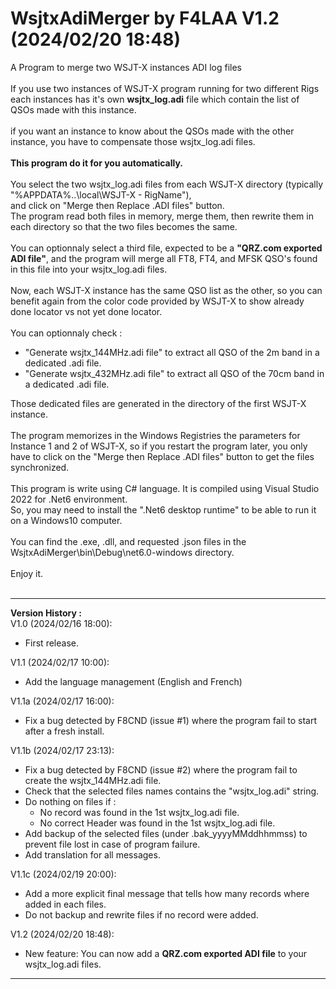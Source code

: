 # WsjtxAdiMerger by F4LAA V1.2 (2024/02/20 18:48)
A Program to merge two WSJT-X instances ADI log files<br/>
<br/>
If you use two instances of WSJT-X program running for two different Rigs<br/>
each instances has it's own <b>wsjtx_log.adi</b> file which contain the list of QSOs made with this instance.<br/>
<br/>
if you want an instance to know about the QSOs made with the other instance, you have to compensate those wsjtx_log.adi files.<br/>
<br/>
<b>This program do it for you automatically.</b><br/>
<br/>
You select the two wsjtx_log.adi files from each WSJT-X directory (typically "%APPDATA%\..\local\WSJT-X - RigName"),<br/>
and click on "Merge then Replace .ADI files" button.<br/>
The program read both files in memory, merge them, then rewrite them in each directory so that the two files becomes the same.<br/>
<br/>
You can optionnaly select a third file, expected to be a <b>"QRZ.com exported ADI file"</b>, and the program will merge all FT8, FT4, and MFSK QSO's found in this file into your wsjtx_log.adi files.<br/>
<br/>
Now, each WSJT-X instance has the same QSO list as the other, so you can benefit again from the color code provided by WSJT-X to show already done locator vs not yet done locator.<br/>
<br/>
You can optionnaly check :<br/>
<ul>
  <li>"Generate wsjtx_144MHz.adi file" to extract all QSO of the 2m band in a dedicated .adi file.</li>
  <li>"Generate wsjtx_432MHz.adi file" to extract all QSO of the 70cm band in a dedicated .adi file.</li>
</ul>
Those dedicated files are generated in the directory of the first WSJT-X instance.<br/>
<br/>
The program memorizes in the Windows Registries the parameters for Instance 1 and 2 of WSJT-X, so if you restart the program later, you only have to click on the "Merge then Replace .ADI files" button to get the files synchronized.<br/>
<br/>
This program is write using C# language. It is compiled using Visual Studio 2022 for .Net6 environment.<br/>
So, you may need to install the ".Net6 desktop runtime" to be able to run it on a Windows10 computer.<br/>
<br/>
You can find the .exe, .dll, and requested .json files in the WsjtxAdiMerger\bin\Debug\net6.0-windows directory.<br/>
<br/>
Enjoy it.<br/>
<br/>
<hr/>
<b>Version History :</b><br/>
V1.0  (2024/02/16 18:00): <br/>
<ul>
  <li>First release.</li>
</ul>
V1.1  (2024/02/17 10:00): <br/>
<ul>
  <li>Add the language management (English and French)</li>
</ul>
V1.1a (2024/02/17 16:00): <br/>
<ul>
  <li>Fix a bug detected by F8CND (issue #1) where the program fail to start after a fresh install.</li>
</ul>
V1.1b (2024/02/17 23:13): <br/>
<ul>
  <li>Fix a bug detected by F8CND (issue #2) where the program fail to create the wsjtx_144MHz.adi file.</li>
  <li>Check that the selected files names contains the "wsjtx_log.adi" string.</li>
  <li>Do nothing on files if :<br/>
    <ul>
      <li>No record was found in the 1st wsjtx_log.adi file.</li>
      <li>No correct Header was found in the 1st wsjtx_log.adi file.</li>
    </ul>
  </li>
  <li>Add backup of the selected files (under .bak_yyyyMMddhhmmss) to prevent file lost in case of program failure.</li>
  <li>Add translation for all messages.</li>
</ul>
V1.1c (2024/02/19 20:00): <br/>
<ul>
  <li>Add a more explicit final message that tells how many records where added in each files.</li>
  <li>Do not backup and rewrite files if no record were added.</li>
</ul>
V1.2 (2024/02/20 18:48): <br/>
<ul>
  <li>New feature: You can now add a <b>QRZ.com exported ADI file</b> to your wsjtx_log.adi files.</li>
</ul>
<hr/>